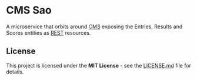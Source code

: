 # CMS Sao

A microservice that orbits around [CMS](https://github.com/cms-dev/cms) exposing
the Entries, Results and Scores entities as [REST](https://en.wikipedia.org/wiki/Representational_state_transfer)
resources.

## License

This project is licensed under the **MIT License** - see the [LICENSE.md](LICENSE)
file for details.

